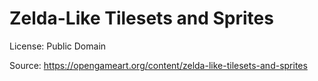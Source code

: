# Zelda-Like Tilesets and Sprites

License: Public Domain

Source: https://opengameart.org/content/zelda-like-tilesets-and-sprites 
